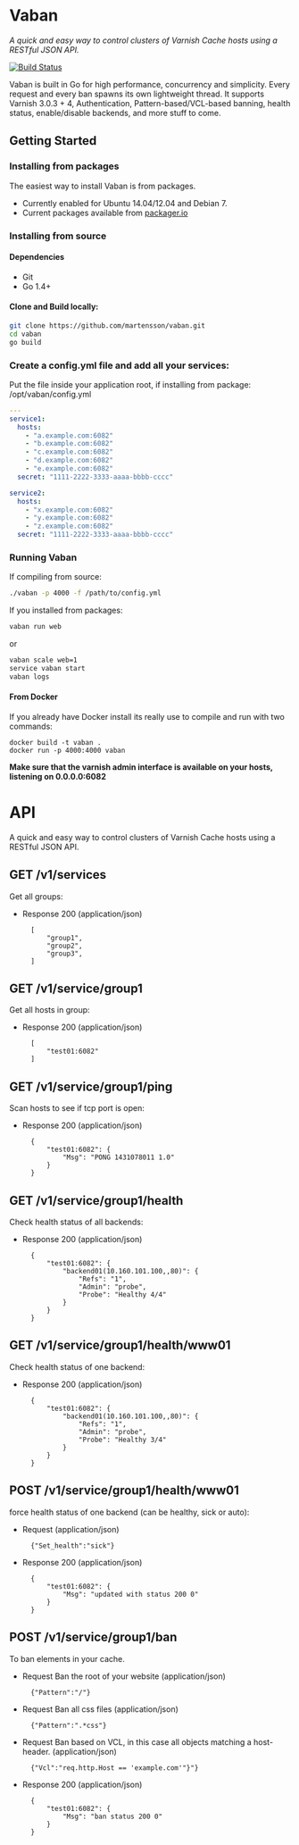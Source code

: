 # Vaban

*A quick and easy way to control clusters of Varnish Cache hosts using a RESTful JSON API.*

[![Build Status](https://travis-ci.org/martensson/vaban.svg?branch=master)](https://travis-ci.org/martensson/vaban)

Vaban is built in Go for high performance, concurrency and simplicity. Every request and every ban spawns its own lightweight thread.
It supports Varnish 3.0.3 + 4, Authentication, Pattern-based/VCL-based banning, health status, enable/disable backends, and more stuff to come. 

## Getting Started

### Installing from packages

The easiest way to install Vaban is from packages.

- Currently enabled for Ubuntu 14.04/12.04 and Debian 7.
- Current packages available from [packager.io](https://packager.io/gh/martensson/vaban/)

### Installing from source

#### Dependencies

* Git
* Go 1.4+

#### Clone and Build locally:

``` sh
git clone https://github.com/martensson/vaban.git
cd vaban
go build
```

### Create a config.yml file and add all your services:

Put the file inside your application root, if installing from package: /opt/vaban/config.yml

``` yaml
---
service1:
  hosts:
    - "a.example.com:6082"
    - "b.example.com:6082"
    - "c.example.com:6082"
    - "d.example.com:6082"
    - "e.example.com:6082"
  secret: "1111-2222-3333-aaaa-bbbb-cccc"

service2:
  hosts:
    - "x.example.com:6082"
    - "y.example.com:6082"
    - "z.example.com:6082"
  secret: "1111-2222-3333-aaaa-bbbb-cccc"
```

### Running Vaban

If compiling from source:
``` sh
./vaban -p 4000 -f /path/to/config.yml
```
If you installed from packages:
``` sh
vaban run web
```
or
``` sh
vaban scale web=1
service vaban start
vaban logs
```

#### From Docker

If you already have Docker install its really use to compile and run with two commands:

    docker build -t vaban .
    docker run -p 4000:4000 vaban


**Make sure that the varnish admin interface is available on your hosts, listening on 0.0.0.0:6082**

# API

A quick and easy way to control clusters of Varnish Cache hosts using a RESTful JSON API.

## GET /v1/services

Get all groups:

+ Response 200 (application/json)

        [
            "group1",
            "group2",
            "group3",
        ]
        

## GET /v1/service/group1

Get all hosts in group:

+ Response 200 (application/json)

        [
            "test01:6082"
        ]

## GET /v1/service/group1/ping

Scan hosts to see if tcp port is open:

+ Response 200 (application/json)

        {
            "test01:6082": {
                "Msg": "PONG 1431078011 1.0"
            }
        }

## GET /v1/service/group1/health

Check health status of all backends:

+ Response 200 (application/json)

        {
            "test01:6082": {
                "backend01(10.160.101.100,,80)": {
                    "Refs": "1",
                    "Admin": "probe",
                    "Probe": "Healthy 4/4"
                }
            }
        }



## GET /v1/service/group1/health/www01

Check health status of one backend:

+ Response 200 (application/json)

        {
            "test01:6082": {
                "backend01(10.160.101.100,,80)": {
                    "Refs": "1",
                    "Admin": "probe",
                    "Probe": "Healthy 3/4"
                }
            }
        }

## POST /v1/service/group1/health/www01

force health status of one backend (can be healthy, sick or auto):

+ Request (application/json)

        {"Set_health":"sick"}

+ Response 200 (application/json)

        {
            "test01:6082": {
                "Msg": "updated with status 200 0"
            }
        }

## POST /v1/service/group1/ban

To ban elements in your cache.

+ Request Ban the root of your website (application/json)

        {"Pattern":"/"}
        
+ Request Ban all css files (application/json)

        {"Pattern":".*css"}
        
+ Request Ban based on VCL, in this case all objects matching a host-header. (application/json)

        {"Vcl":"req.http.Host == 'example.com'"}"}

+ Response 200 (application/json)

        {
            "test01:6082": {
                "Msg": "ban status 200 0"
            }
        }

